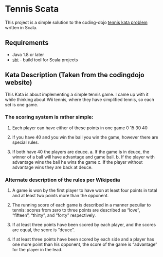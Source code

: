 # Tennis Scata

This project is a simple solution to the coding-dojo [tennis kata problem](https://codingdojo.org/kata/Tennis/) written in Scala.

## Requirements

- Java 1.8 or later
- [sbt](https://www.scala-sbt.org/1.x/docs/) - build tool for Scala projects

## Kata Description (Taken from the codingdojo website)

This Kata is about implementing a simple tennis game. I came up with it while thinking about Wii tennis, where they have simplified tennis, so each set is one game.

### The scoring system is rather simple:

1. Each player can have either of these points in one game 0 15 30 40

2. If you have 40 and you win the ball you win the game, however there are special rules.

3. If both have 40 the players are deuce. a. If the game is in deuce, the winner of a ball will have advantage and game ball. b. If the player with advantage wins the ball he wins the game c. If the player without advantage wins they are back at deuce.

### Alternate description of the rules per Wikipedia

1. A game is won by the first player to have won at least four points in total and at least two points more than the opponent.

2. The running score of each game is described in a manner peculiar to tennis: scores from zero to three points are described as “love”, “fifteen”, “thirty”, and “forty” respectively.

3. If at least three points have been scored by each player, and the scores are equal, the score is “deuce”.

4. If at least three points have been scored by each side and a player has one more point than his opponent, the score of the game is “advantage” for the player in the lead.
